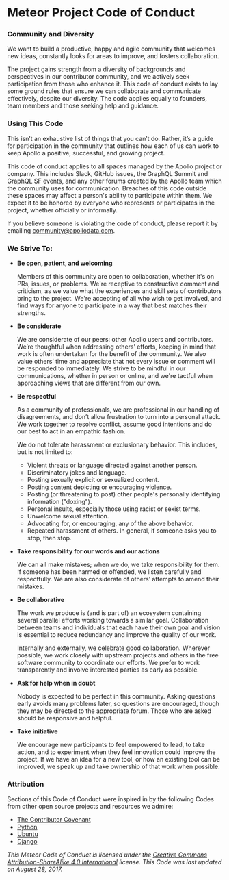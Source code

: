 # Meteor Project Code of Conduct

### Community and Diversity

We want to build a productive, happy and agile community that welcomes new ideas, constantly looks for areas to improve, and fosters collaboration. 

The project gains strength from a diversity of backgrounds and perspectives in our contributor community, and we actively seek participation from those who enhance it. This code of conduct exists to lay some ground rules that ensure we can collaborate and communicate effectively, despite our diversity. The code applies equally to founders, team members and those seeking help and guidance.

### Using This Code

This isn’t an exhaustive list of things that you can’t do. Rather, it’s a guide for participation in the community that outlines how each of us can work to keep Apollo a positive, successful, and growing project. 

This code of conduct applies to all spaces managed by the Apollo project or company. This includes Slack, GitHub issues, the GraphQL Summit and GraphQL SF events, and any other forums created by the Apollo team which the community uses for communication. Breaches of this code outside these spaces may affect a person's ability to participate within them. We expect it to be honored by everyone who represents or participates in the project, whether officially or informally.

If you believe someone is violating the code of conduct, please report it by emailing [community@apollodata.com](mailto:community@apollostack.com). 

### We Strive To:

- **Be open, patient, and welcoming**

    Members of this community are open to collaboration, whether it's on PRs, issues, or problems. We're receptive to constructive comment and criticism, as we value what the experiences and skill sets of contributors bring to the project. We're accepting of all who wish to get involved, and find ways for anyone to participate in a way that best matches their strengths.
  
- **Be considerate**

    We are considerate of our peers: other Apollo users and contributors. We’re thoughtful when addressing others’ efforts, keeping in mind that work is often undertaken for the benefit of the community. We also value others’ time and appreciate that not every issue or comment will be responded to immediately. We strive to be mindful in our communications, whether in person or online, and we're tactful when approaching views that are different from our own.
    
- **Be respectful**

    As a community of professionals, we are professional in our handling of disagreements, and don’t allow frustration to turn into a personal attack. We work together to resolve conflict, assume good intentions and do our best to act in an empathic fashion. 

    We do not tolerate harassment or exclusionary behavior. This includes, but is not limited to:
  - Violent threats or language directed against another person.
  - Discriminatory jokes and language.
  - Posting sexually explicit or sexualized content.
  - Posting content depicting or encouraging violence. 
  - Posting (or threatening to post) other people's personally identifying information ("doxing").
  - Personal insults, especially those using racist or sexist terms.
  - Unwelcome sexual attention.
  - Advocating for, or encouraging, any of the above behavior.
  - Repeated harassment of others. In general, if someone asks you to stop, then stop.
  
- **Take responsibility for our words and our actions**

    We can all make mistakes; when we do, we take responsibility for them. If someone has been harmed or offended, we listen carefully and respectfully. We are also considerate of others’ attempts to amend their mistakes.
    
- **Be collaborative**  

    The work we produce is (and is part of) an ecosystem containing several parallel efforts working towards a similar goal. Collaboration between teams and individuals that each have their own goal and vision is essential to reduce redundancy and improve the quality of our work. 
    
    Internally and externally, we celebrate good collaboration. Wherever possible, we work closely with upstream projects and others in the free software community to coordinate our efforts. We prefer to work transparently and involve interested parties as early as possible.
    
- **Ask for help when in doubt**

    Nobody is expected to be perfect in this community. Asking questions early avoids many problems later, so questions are encouraged, though they may be directed to the appropriate forum. Those who are asked should be responsive and helpful.
    
- **Take initiative** 

    We encourage new participants to feel empowered to lead, to take action, and to experiment when they feel innovation could improve the project. If we have an idea for a new tool, or how an existing tool can be improved, we speak up and take ownership of that work when possible. 
    
### Attribution

Sections of this Code of Conduct were inspired in by the following Codes from other open source projects and resources we admire:  

- [The Contributor Covenant](http://contributor-covenant.org/version/1/4/)
- [Python](https://www.python.org/psf/codeofconduct/)
- [Ubuntu](http://www.ubuntu.com/about/about-ubuntu/conduct)
- [Django](https://www.djangoproject.com/conduct/)

*This Meteor Code of Conduct is licensed under the [Creative Commons Attribution-ShareAlike 4.0 International](https://creativecommons.org/licenses/by-sa/4.0/) license. This Code was last updated on August 28, 2017.* 
